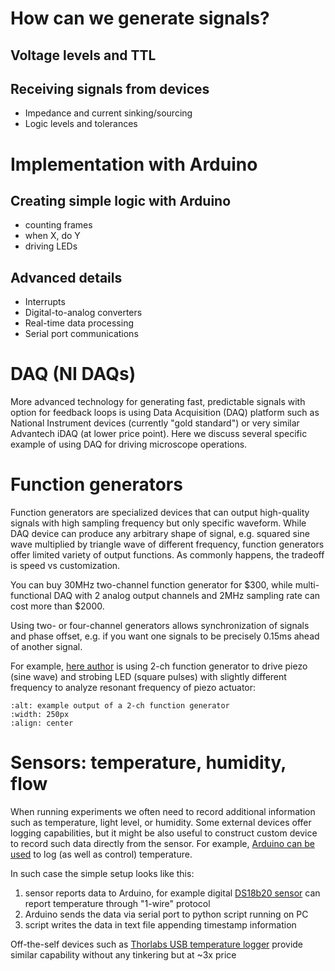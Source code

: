 # How can we generate signals?


## Voltage levels and TTL

## Receiving signals from devices
- Impedance and current sinking/sourcing
- Logic levels and tolerances


# Implementation with Arduino

## Creating simple logic with Arduino

- counting frames
- when X, do Y
- driving LEDs

## Advanced details
- Interrupts
- Digital-to-analog converters
- Real-time data processing
- Serial port communications

# DAQ (NI DAQs)

More advanced technology for generating fast, predictable signals with option for feedback loops is using Data Acquisition (DAQ) platform such as National Instrument devices (currently "gold standard") or very similar Advantech iDAQ (at lower price point). Here we discuss several specific example of using DAQ for driving microscope operations.

# Function generators

Function generators are specialized devices that can output high-quality signals with high sampling frequency but only specific waveform. While DAQ device can produce any arbitrary shape of signal, e.g. squared sine wave multiplied by triangle wave of different frequency, function generators offer limited variety of output functions. As commonly happens, the tradeoff is speed vs customization.

You can buy 30MHz two-channel function generator for \$300, while multi-functional DAQ with 2 analog output channels and 2MHz sampling rate can cost more than \$2000.

Using two- or four-channel generators allows synchronization of signals and phase offset, e.g. if you want one signals to be precisely 0.15ms ahead of another signal.

For example, [here author](https://arxiv.org/abs/1211.0578) is using 2-ch function generator to drive piezo (sine wave) and strobing LED (square pulses) with slightly different frequency to analyze resonant frequency of piezo actuator:

```{figure} ../../static/two-channel-function-generator.png
:alt: example output of a 2-ch function generator
:width: 250px
:align: center
```

# Sensors: temperature, humidity, flow

When running experiments we often need to record additional information such as temperature, light level, or humidity. Some external devices offer logging capabilities, but it might be also useful to construct custom device to record such data directly from the sensor. For example, [Arduino can be used](https://www.biorxiv.org/content/10.1101/2021.05.18.444705v1) to log (as well as control) temperature.

In such case the simple setup looks like this:
1. sensor reports data to Arduino, for example digital [DS18b20 sensor](https://www.adafruit.com/product/381) can report temperature through "1-wire" protocol
1. Arduino sends the data via serial port to python script running on PC
1. script writes the data in text file appending timestamp information

Off-the-self devices such as [Thorlabs USB temperature logger](https://www.thorlabs.com/thorproduct.cfm?partnumber=TSP01) provide similar capability without any tinkering but at ~3x price

